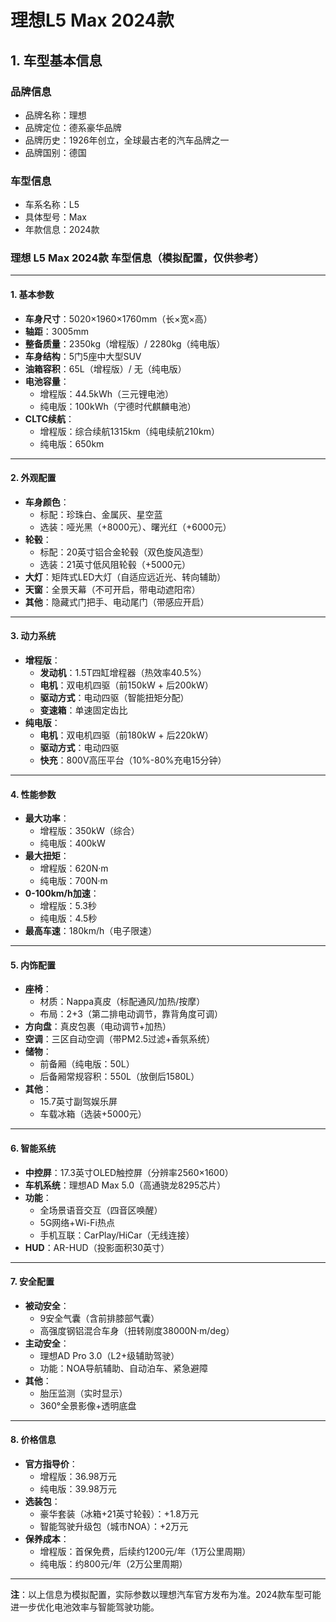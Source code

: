 
# 理想L5 Max 2024款
## 1. 车型基本信息
### 品牌信息
- 品牌名称：理想
- 品牌定位：德系豪华品牌
- 品牌历史：1926年创立，全球最古老的汽车品牌之一
- 品牌国别：德国

### 车型信息
- 车系名称：L5
- 具体型号：Max
- 年款信息：2024款

### 理想 L5 Max 2024款 车型信息（模拟配置，仅供参考）

---

#### **1. 基本参数**  
- **车身尺寸**：5020×1960×1760mm（长×宽×高）  
- **轴距**：3005mm  
- **整备质量**：2350kg（增程版）/ 2280kg（纯电版）  
- **车身结构**：5门5座中大型SUV  
- **油箱容积**：65L（增程版）/ 无（纯电版）  
- **电池容量**：  
  - 增程版：44.5kWh（三元锂电池）  
  - 纯电版：100kWh（宁德时代麒麟电池）  
- **CLTC续航**：  
  - 增程版：综合续航1315km（纯电续航210km）  
  - 纯电版：650km  

---

#### **2. 外观配置**  
- **车身颜色**：  
  - 标配：珍珠白、金属灰、星空蓝  
  - 选装：哑光黑（+8000元）、曙光红（+6000元）  
- **轮毂**：  
  - 标配：20英寸铝合金轮毂（双色旋风造型）  
  - 选装：21英寸低风阻轮毂（+5000元）  
- **大灯**：矩阵式LED大灯（自适应远近光、转向辅助）  
- **天窗**：全景天幕（不可开启，带电动遮阳帘）  
- **其他**：隐藏式门把手、电动尾门（带感应开启）  

---

#### **3. 动力系统**  
- **增程版**：  
  - **发动机**：1.5T四缸增程器（热效率40.5%）  
  - **电机**：双电机四驱（前150kW + 后200kW）  
  - **驱动方式**：电动四驱（智能扭矩分配）  
  - **变速箱**：单速固定齿比  
- **纯电版**：  
  - **电机**：双电机四驱（前180kW + 后220kW）  
  - **驱动方式**：电动四驱  
  - **快充**：800V高压平台（10%-80%充电15分钟）  

---

#### **4. 性能参数**  
- **最大功率**：  
  - 增程版：350kW（综合）  
  - 纯电版：400kW  
- **最大扭矩**：  
  - 增程版：620N·m  
  - 纯电版：700N·m  
- **0-100km/h加速**：  
  - 增程版：5.3秒  
  - 纯电版：4.5秒  
- **最高车速**：180km/h（电子限速）  

---

#### **5. 内饰配置**  
- **座椅**：  
  - 材质：Nappa真皮（标配通风/加热/按摩）  
  - 布局：2+3（第二排电动调节，靠背角度可调）  
- **方向盘**：真皮包裹（电动调节+加热）  
- **空调**：三区自动空调（带PM2.5过滤+香氛系统）  
- **储物**：  
  - 前备厢（纯电版：50L）  
  - 后备厢常规容积：550L（放倒后1580L）  
- **其他**：  
  - 15.7英寸副驾娱乐屏  
  - 车载冰箱（选装+5000元）  

---

#### **6. 智能系统**  
- **中控屏**：17.3英寸OLED触控屏（分辨率2560×1600）  
- **车机系统**：理想AD Max 5.0（高通骁龙8295芯片）  
- **功能**：  
  - 全场景语音交互（四音区唤醒）  
  - 5G网络+Wi-Fi热点  
  - 手机互联：CarPlay/HiCar（无线连接）  
- **HUD**：AR-HUD（投影面积30英寸）  

---

#### **7. 安全配置**  
- **被动安全**：  
  - 9安全气囊（含前排膝部气囊）  
  - 高强度钢铝混合车身（扭转刚度38000N·m/deg）  
- **主动安全**：  
  - 理想AD Pro 3.0（L2+级辅助驾驶）  
  - 功能：NOA导航辅助、自动泊车、紧急避障  
- **其他**：  
  - 胎压监测（实时显示）  
  - 360°全景影像+透明底盘  

---

#### **8. 价格信息**  
- **官方指导价**：  
  - 增程版：36.98万元  
  - 纯电版：39.98万元  
- **选装包**：  
  - 豪华套装（冰箱+21英寸轮毂）：+1.8万元  
  - 智能驾驶升级包（城市NOA）：+2万元  
- **保养成本**：  
  - 增程版：首保免费，后续约1200元/年（1万公里周期）  
  - 纯电版：约800元/年（2万公里周期）  

---

**注**：以上信息为模拟配置，实际参数以理想汽车官方发布为准。2024款车型可能进一步优化电池效率与智能驾驶功能。
